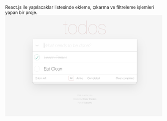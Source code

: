 React.js ile yapılacaklar listesinde ekleme, çıkarma ve filtreleme işlemleri yapan bir proje.
![ss1](./src/assets/todo.png)
